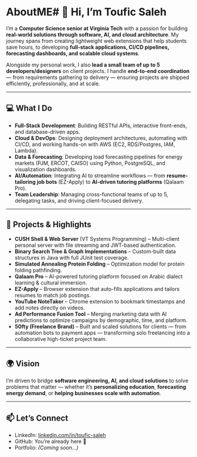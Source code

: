 # AboutME# 👋 Hi, I’m Toufic Saleh  

I’m a **Computer Science senior at Virginia Tech** with a passion for building **real-world solutions through software, AI, and cloud architecture**. My journey spans from creating lightweight web extensions that help students save hours, to developing **full-stack applications, CI/CD pipelines, forecasting dashboards, and scalable cloud systems**.  

Alongside my personal work, I also **lead a small team of up to 5 developers/designers** on client projects. I handle **end-to-end coordination** — from requirements gathering to delivery — ensuring projects are shipped efficiently, professionally, and at scale.  

---

## 💻 What I Do  
- **Full-Stack Development**: Building RESTful APIs, interactive front-ends, and database-driven apps.  
- **Cloud & DevOps**: Designing deployment architectures, automating with CI/CD, and working hands-on with AWS (EC2, RDS/Postgres, IAM, Lambda).  
- **Data & Forecasting**: Developing load forecasting pipelines for energy markets (PJM, ERCOT, CAISO) using Python, PostgreSQL, and visualization dashboards.  
- **AI/Automation**: Integrating AI to streamline workflows — from **resume-tailoring job bots** (EZ-Apply) to **AI-driven tutoring platforms** (Qalaam Pro).  
- **Team Leadership**: Managing cross-functional teams of up to 5, delegating tasks, and driving client-focused delivery.  

---

## 🚀 Projects & Highlights  
- **CUSH Shell & Web Server** (VT Systems Programming) – Multi-client personal server with file streaming and JWT-based authentication.  
- **Binary Search Tree & Graph Implementations** – Custom-built data structures in Java with full JUnit test coverage.  
- **Simulated Annealing Protein Folding** – Optimization model for protein folding pathfinding.  
- **Qalaam Pro** – AI-powered tutoring platform focused on Arabic dialect learning & cultural immersion.  
- **EZ-Apply** – Browser extension that auto-fills applications and tailors resumes to match job postings.  
- **YouTube NoteTaker** – Chrome extension to bookmark timestamps and add notes directly on videos.  
- **Ad Performance Fusion Tool** – Merging marketing data with AI predictions to optimize campaigns by demographic, time, and platform.  
- **50fty (Freelance Brand)** – Built and scaled solutions for clients — from automation bots to payment apps — transforming solo freelancing into a collaborative high-ticket project team.  

---

## 🌍 Vision  
I’m driven to bridge **software engineering, AI, and cloud solutions** to solve problems that matter — whether it’s **personalizing education**, **forecasting energy demand**, or **helping businesses scale with automation**.  

---

## 📫 Let’s Connect  
- LinkedIn: [linkedin.com/in/toufic-saleh](#)  
- GitHub: You’re already here 👀  
- Portfolio: *(Coming soon…)*  



